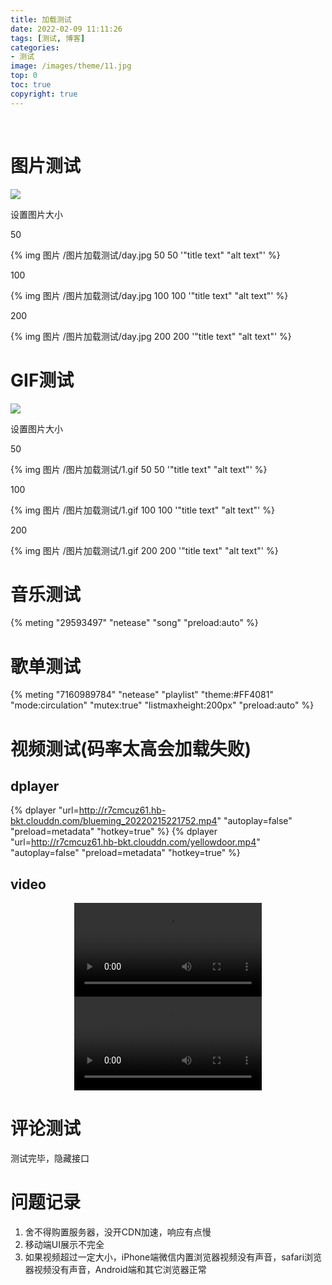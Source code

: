 ```yaml
---
title: 加载测试
date: 2022-02-09 11:11:26
tags: [测试, 博客]
categories:
- 测试
image: /images/theme/11.jpg
top: 0
toc: true
copyright: true
---
```


​       

<!--more-->

# 图片测试

![](/图片加载测试/day.jpg)

设置图片大小

50

{% img 图片 /图片加载测试/day.jpg 50 50 '"title text" "alt text"' %}

100

{% img 图片 /图片加载测试/day.jpg 100 100 '"title text" "alt text"' %}

200

{% img 图片 /图片加载测试/day.jpg 200 200 '"title text" "alt text"' %}

# GIF测试

![](/图片加载测试/1.gif)

设置图片大小

50

{% img 图片 /图片加载测试/1.gif 50 50 '"title text" "alt text"' %}

100

{% img 图片 /图片加载测试/1.gif 100 100 '"title text" "alt text"' %}

200

{% img 图片 /图片加载测试/1.gif 200 200 '"title text" "alt text"' %}

# 音乐测试

{% meting "29593497" "netease" "song" "preload:auto" %}

# 歌单测试

{% meting "7160989784" "netease" "playlist" "theme:#FF4081" "mode:circulation" "mutex:true" "listmaxheight:200px" "preload:auto" %}

# 视频测试(码率太高会加载失败)

## dplayer
{% dplayer "url=http://r7cmcuz61.hb-bkt.clouddn.com/blueming_20220215221752.mp4"  "autoplay=false" "preload=metadata" "hotkey=true" %}
{% dplayer "url=http://r7cmcuz61.hb-bkt.clouddn.com/yellowdoor.mp4"  "autoplay=false" "preload=metadata" "hotkey=true" %}
## video
<video src="http://r7cmcuz61.hb-bkt.clouddn.com/blueming_20220215221752.mp4" controls="controls" style="max-width: 100%; display: block; margin-left: auto; margin-right: auto;"> test </video>
<video src="http://r7cmcuz61.hb-bkt.clouddn.com/yellowdoor.mp4" controls="controls" style="max-width: 100%; display: block; margin-left: auto; margin-right: auto;"> test </video>
# 评论测试

测试完毕，隐藏接口

# 问题记录

1. 舍不得购置服务器，没开CDN加速，响应有点慢
2. 移动端UI展示不完全
3. 如果视频超过一定大小，iPhone端微信内置浏览器视频没有声音，safari浏览器视频没有声音，Android端和其它浏览器正常